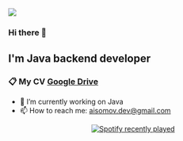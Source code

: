 ## ![](https://komarev.com/ghpvc/?username=AlibekIsomov&color=blueviolet&style=flat-square)
### Hi there 👋
##  I'm Java backend developer
### 📋 My CV [Google Drive](https://docs.google.com/document/d/1R4Sh_fRJsPpDC5OUTM68zRlTj5D0RxMHmpaAsaASSl8/edit?usp=drive_link)
- 🔭 I’m currently working on Java 
- 📫 How to reach me: aisomov.dev@gmail.com

<div align="center">
  <a href="https://open.spotify.com/user/31wwuckzj76g3622sy7vpve7qnou?si=83abab9abee64fe9">
    <img src="https://spotify-recently-played-readme.vercel.app/api?user=31wwuckzj76g3622sy7vpve7qnou&width=750&count=4&unique=true" alt="Spotify recently played"  />
  </a>
</div>

